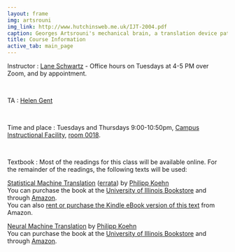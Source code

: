 ```yaml
---
layout: frame
img: artsrouni
img_link: http://www.hutchinsweb.me.uk/IJT-2004.pdf
caption: Georges Artsrouni's mechanical brain, a translation device patented in 1933 in France.
title: Course Information
active_tab: main_page 
---
```


Instructor
: [Lane Schwartz](http://www.linguistics.illinois.edu/people/lanes) - Office hours on Tuesdays at 4-5 PM over Zoom, and by appointment.

<br/>

TA
: [Helen Gent](https://linguistics.illinois.edu/directory/profile/hmgent2)

<br/>

Time and place
: Tuesdays and Thursdays 9:00-10:50pm, [Campus Instructional Facility](https://cif.illinois.edu), [room 0018](https://cif.illinois.edu/classroom-information/group-share/).

<br/>

Textbook
: Most of the readings for this class will be available online. For the remainder of the readings, the following texts will be used:

[Statistical Machine Translation](http://www.statmt.org/book/) (<a href="http://statmt.org/book/errata.html">errata</a>) 
by <a href="http://www.cs.jhu.edu/~phi/">Philipp Koehn</a><br>
You can purchase the book at the [University of Illinois Bookstore](https://bookstore.illinois.edu/buy_book_detail.asp?pf_id=14682049) and through [Amazon](http://www.amazon.com/Statistical-Machine-Translation-Philipp-Koehn/dp/0521874157).<br>
You can also <a href="https://www.amazon.com/Statistical-Machine-Translation-Philipp-Koehn-ebook/dp/B00AKE1W9O">rent or purchase the Kindle eBook version of this text</a> from Amazon.

[Neural Machine Translation](http://www.statmt.org/nmt-book) by <a href="http://www.cs.jhu.edu/~phi/">Philipp Koehn</a><br> 
You can purchase the book at the [University of Illinois Bookstore](https://bookstore.illinois.edu/buy_book_detail.asp?pf_id=15480279) and through [Amazon](https://www.amazon.com/Neural-Machine-Translation-Philipp-Koehn-dp-1108497322/dp/1108497322).
